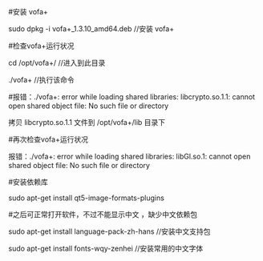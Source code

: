 #安装 vofa+ 

sudo dpkg -i vofa+_1.3.10_amd64.deb   			     //安装 vofa+
 
#检查vofa+运行状况

 cd /opt/vofa+/					     //进入到此目录
 
 ./vofa+						     //执行该命令

#报错：./vofa+: error while loading shared libraries: libcrypto.so.1.1: cannot open shared object file: No such file or directory 

拷贝  libcrypto.so.1.1  文件到    /opt/vofa+/lib   目录下                  

#再次检查vofa+运行状况

报错：./vofa+: error while loading shared libraries: libGl.so.1: cannot open shared object file: No such file or directory

#安装依赖库

sudo apt-get install qt5-image-formats-plugins


#之后可正常打开软件，不过不能显示中文 ，缺少中文依赖包 

sudo apt-get install language-pack-zh-hans      //安装中文支持包

sudo apt-get install fonts-wqy-zenhei	         //安装常用的中文字体
